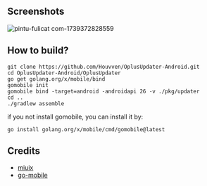 ## Screenshots
![pintu-fulicat com-1739372828559](https://github.com/user-attachments/assets/bfeecf8b-35c0-4e7d-83db-720b9f2326cf)



## How to build?
```shell
git clone https://github.com/Houvven/OplusUpdater-Android.git
cd OplusUpdater-Android/OplusUpdater
go get golang.org/x/mobile/bind
gomobile init
gomobile bind -target=android -androidapi 26 -v ./pkg/updater
cd ..
./gradlew assemble
```
if you not install gomobile, you can install it by:
```shell
go install golang.org/x/mobile/cmd/gomobile@latest
```

## Credits
- [miuix](https://github.com/miuix-kotlin-multiplatform/miuix)
- [go-mobile](https://github.com/golang/mobile)
